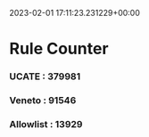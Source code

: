 2023-02-01 17:11:23.231229+00:00
# Rule Counter 
 ### UCATE : 379981

 ### Veneto : 91546

 ### Allowlist : 13929